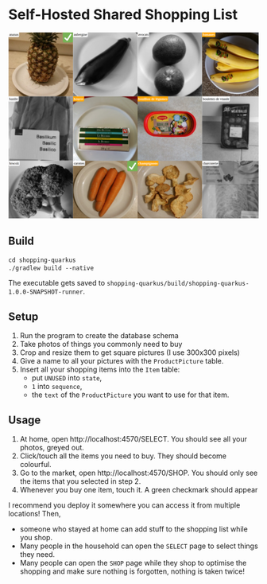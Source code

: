 # Self-Hosted Shared Shopping List

![Screenshot](screenshot.png)

## Build

```shell
cd shopping-quarkus
./gradlew build --native
```

The executable gets saved to `shopping-quarkus/build/shopping-quarkus-1.0.0-SNAPSHOT-runner`.

## Setup

1. Run the program to create the database schema
2. Take photos of things you commonly need to buy
3. Crop and resize them to get square pictures (I use 300x300 pixels)
4. Give a name to all your pictures with the `ProductPicture` table.
5. Insert all your shopping items into the `Item` table:
   * put `UNUSED` into `state`,
   * `1` into `sequence`,
   * the `text` of the `ProductPicture` you want to use for that item.

## Usage

1. At home, open http://localhost:4570/SELECT.
You should see all your photos, greyed out.
2. Click/touch all the items you need to buy. They should become colourful.
3. Go to the market, open http://localhost:4570/SHOP. You should only see the items that you selected in step 2.
4. Whenever you buy one item, touch it. A green checkmark should appear

I recommend you deploy it somewhere you can access it from multiple locations! Then,
* someone who stayed at home can add stuff to the shopping list while you shop. 
* Many people in the household can open the `SELECT` page to select things they need.
* Many people can open the `SHOP` page while they shop to optimise the shopping and make sure nothing is forgotten, nothing is taken twice!
